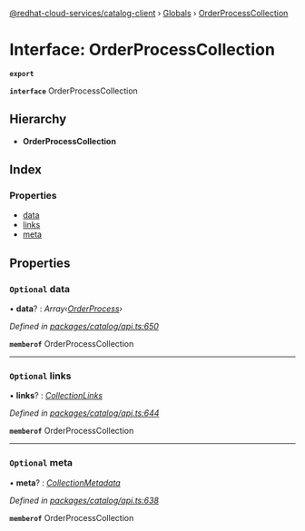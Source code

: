 [@redhat-cloud-services/catalog-client](../README.md) › [Globals](../globals.md) › [OrderProcessCollection](orderprocesscollection.md)

# Interface: OrderProcessCollection

**`export`** 

**`interface`** OrderProcessCollection

## Hierarchy

* **OrderProcessCollection**

## Index

### Properties

* [data](orderprocesscollection.md#optional-data)
* [links](orderprocesscollection.md#optional-links)
* [meta](orderprocesscollection.md#optional-meta)

## Properties

### `Optional` data

• **data**? : *Array‹[OrderProcess](orderprocess.md)›*

*Defined in [packages/catalog/api.ts:650](https://github.com/RedHatInsights/javascript-clients/blob/master/packages/catalog/api.ts#L650)*

**`memberof`** OrderProcessCollection

___

### `Optional` links

• **links**? : *[CollectionLinks](collectionlinks.md)*

*Defined in [packages/catalog/api.ts:644](https://github.com/RedHatInsights/javascript-clients/blob/master/packages/catalog/api.ts#L644)*

**`memberof`** OrderProcessCollection

___

### `Optional` meta

• **meta**? : *[CollectionMetadata](collectionmetadata.md)*

*Defined in [packages/catalog/api.ts:638](https://github.com/RedHatInsights/javascript-clients/blob/master/packages/catalog/api.ts#L638)*

**`memberof`** OrderProcessCollection
